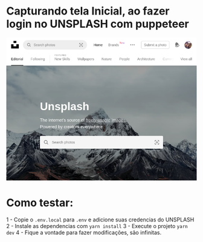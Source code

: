 # Capturando tela Inicial, ao fazer login no UNSPLASH com puppeteer

![altText](screenshot.png "Screenshot")

# Como testar:

1 - Copie o `.env.local` para `.env` e adicione suas credencias do UNSPLASH
2 - Instale as dependencias com `yarn install`
3 - Execute o projeto `yarn dev`
4 - Fique a vontade para fazer modificações, são infinitas.
